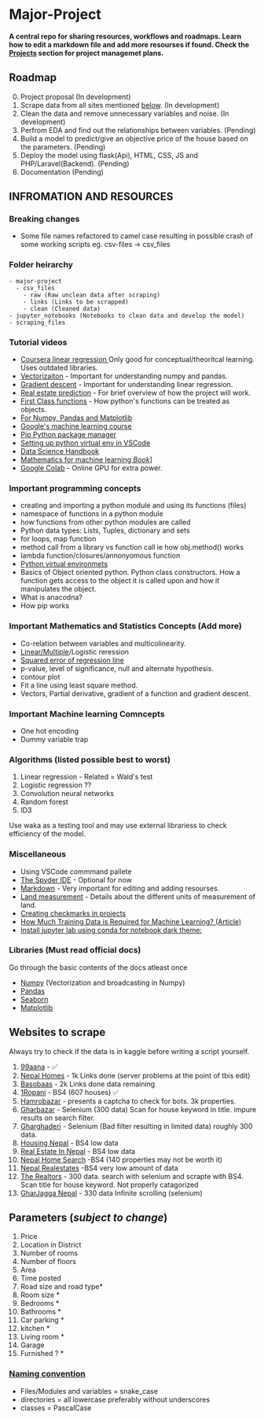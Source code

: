 # Major-Project
**A central repo for sharing resources, workflows and roadmaps. Learn how to edit a markdown file and add more resourses if found.  Check the [Projects](https://github.com/Sanoj32/Major-Project/projects) section for project managemet plans.**

## Roadmap
0) Project proposal (In development)
1) Scrape data from all sites mentioned [below](#websites-to-scrape). (In development)
2) Clean the data and remove unnecessary variables and noise. (In development)
3) Perfrom EDA and find out the relationships between variables. (Pending)
4) Build a model to predict/give an objective price of the house based on the parameters. (Pending)
5) Deploy the model using flask(Api), HTML, CSS, JS and PHP/Laravel(Backend). (Pending)
6) Documentation (Pending)

## INFROMATION AND RESOURCES

### Breaking changes
* Some file names refactored to camel case resulting in possible crash of some working scripts eg. csv-files -> csv_files

### Folder heirarchy
    - major-project
      - csv_files
        - raw (Raw unclean data after scraping)
        - links (Links to be scrapped)
        - clean (Cleaned data)
    - jupyter_notebooks (Notebooks to clean data and develop the model)
    - scraping_files
### Tutorial videos
* [Coursera linear regression ](https://www.coursera.org/lecture/ml-regression/using-the-fitted-line-RjYbf) Only good for conceptual/theoritcal learning. Uses outdated libraries.
* [Vectorizaiton](https://youtu.be/BR3Qx9AVHZE) - Important for understanding numpy and pandas.
* [Gradient descent](https://youtu.be/sDv4f4s2SB8) - Important for understanding linear regression.
* [Real estate prediction](https://www.youtube.com/watch?v=rdfbcdP75KI&list=PLeo1K3hjS3uu7clOTtwsp94PcHbzqpAdg) - For brief overview of how the project will work.
* [First Class functions](https://www.youtube.com/watch?v=kr0mpwqttM0&t=334s) - How python's functions can be treated as objects.
* [For Numpy, Pandas and Matplotlib](https://www.codingninjas.com/courses/online-data-science-course)
* [Google's machine learning course](https://developers.google.com/machine-learning/crash-course/ml-intro)
* [Pip Python package manager](https://youtu.be/U2ZN104hIcc)
* [Setting up python virtual env in VSCode](https://youtu.be/Wuuiga0wKdQ)
* [Data Science Handbook](https://tanthiamhuat.files.wordpress.com/2018/04/pythondatasciencehandbook.pdf)
* [Mathematics for machine learning *Book*](https://mml-book.github.io/book/mml-book.pdf)]
* [Google Colab](https://www.youtube.com/watch?v=inN8seMm7UI&ab_channel=TensorFlow) - Online GPU for extra power.



### Important programming concepts
* creating and importing a python module and using its functions (files)
* namespace of functions in a python module
* how functions from other python modules are called
* Python data types: Lists, Tuples, dictionary and sets
* for loops, map function
* method call from a library vs function call ie how obj.method() works
* lambda function/closures/annonyomous function
* [Python virtual environmets](https://docs.python.org/3/library/venv.html)
* Basics of Object oriented python. Python class constructors. How a function gets access to the object it is called upon and how it manipulates the object.
* What is anacodna?
* How pip works

### Important Mathematics and Statistics Concepts (Add more)
* Co-relation between variables and multicolinearity.
* [Linear/Multiple](https://youtu.be/yIYKR4sgzI8)/Logistic reression
* [Squared error of regression line](https://www.khanacademy.org/math/statistics-probability/describing-relationships-quantitative-data/more-on-regression/v/squared-error-of-regression-line)
* p-value, level of significance, null and alternate hypothesis.
* contour plot
* Fit a line using least square method.
* Vectors, Partial derivative, gradient of a function and gradient descent.


### Important Machine learning Comncepts
*  One hot encoding
*  Dummy variable trap
### Algorithms (listed possible best to worst)
1. Linear regression - Related = Wald's test
2. Logistic regression ??
3. Convolution neural networks
4. Random forest
5. ID3

Use waka as a testing tool and may use external librariess to check efficiency of the model.

### Miscellaneous
* Using VSCode commmand pallete
* [The Spyder IDE](https://www.spyder-ide.org/) - Optional for now
* [Markdown](https://guides.github.com/features/mastering-markdown/) - Very important for editing and adding resourses.
* [Land measurement](https://en.wikipedia.org/wiki/Nepalese_customary_units_of_measurement) - Details about the different units of measurement of land.
* [Creating checkmarks in projects](https://docs.github.com/en/issues/king-your-work-with-issues/creating-issues/about-task-lists)
* [How Much Training Data is Required for Machine Learning? (Article)](https://machinelearningmastery.com/much-training-data-required-machine-**learning**/)
* [Install jupyter lab using conda for notebook dark theme:](https://jupyter.org/install.html)

### Libraries (Must read official docs)
Go through the basic contents of the docs atleast once
* [Numpy](https://numpy.org/doc/stable/) (Vectorization and broadcasting in Numpy)
* [Pandas](https://pandas.pydata.org/docs/)
* [Seaborn](https://seaborn.pydata.org/introduction.htmlZ)
* [Matplotlib](https://matplotlib.org/stable/contents.html)

## Websites to scrape
Always try to check if the data is in kaggle before writing a script yourself.

1.  [99aana](https://99aana.com/) - ✅
2.  [Nepal Homes](https://www.nepalhomes.com/list/&sort=1&page=1&agency_id=&is_project=&find_district_id=&find_area_id=&find_property_category=5d660cb27682d03f547a6c4a&find_property_type=5d70b3df4139ae34c8fbab94) - 1k Links done (server problems at the point of tbis edit)
3.  [Basobaas](https://basobaas.com/) - 2k Links done data remaining
4.  [1Ropani](http://www.1ropani.com/) - BS4 (607 houses) ✅
5.  [Hamrobazar](https://hamrobazar.com) - presents a captcha to check for bots. 3k properties.
6.  [Gharbazar](https://www.gharbazar.com/) - Selenium  (300 data) Scan for house keyword in title. impure results on search filter.
7.  [Gharghaderi](https://www.gharghaderi.com/) - Selenium (Bad filter resulting in limited data) roughly 300 data.
8.  [Housing Nepal](https://housingnepal.com) - BS4 low data
9.  [Real Estate In Nepal](https://www.realestateinnepal.com/) - BS4 low data
10. [Nepal Home Search](https://nepalhomesearch.com/) -BS4 (140 properties may not be worth it)
11. [Nepal Realestates](https://nepalrealestates.com/) -BS4 very low amount of data
12. [The Realtors](https://therealtors.com.np/property/view-all-buy) - 300 data. search with selenium and scrapte with BS4. Scan title for house keyword. Not properly catagorized
13. [GharJagga Nepal](https://www.gharjagganepal.com/) -  330 data Infinite scrolling (selenium)

## Parameters (*subject to change*)
1. Price
2. Location in District
3. Number of rooms
4. Number of floors
5. Area
6. Time posted
7. Road size and road type*
8. Room size *
9. Bedrooms *
10. Bathrooms *
11. Car parking *
12. kitchen *
13. Living room *
14. Garage
15. Furnished ? *

### [Naming convention](https://softwareengineering.stackexchange.com/questions/308972/python-file-naming-convention)
* Files/Modules and variables = snake_case
* directories = all lowercase preferably without underscores
* classes = PascalCase



